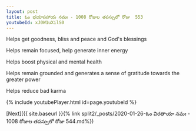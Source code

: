 ```yaml
---
layout: post
title: ఓం భయాపహాయ నమః - 1008 రోజుల తపస్సులో రోజు  553
youtubeId: xJ0W1uXilS0
---
```

 
 
Helps get goodness, bliss and peace and God's blessings
 
Helps remain focused, help generate inner energy 
 
Helps boost physical and mental health 
 
Helps remain grounded and generates a sense of gratitude towards the greater power 
 
Helps reduce bad karma
 
 
 
 


{% include youtubePlayer.html id=page.youtubeId %}
 
[Next]({{ site.baseurl }}{% link  split2/_posts/2020-01-26-ఓం విరతాయా నమః   - 1008 రోజుల తపస్సులో రోజు  544.md%})
 
